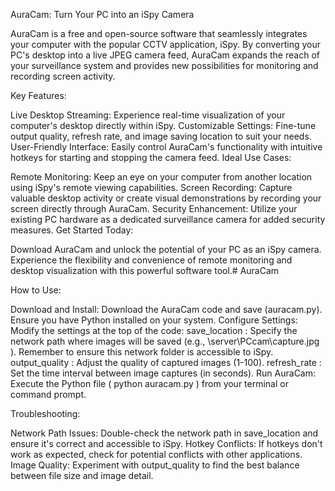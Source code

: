 AuraCam: Turn Your PC into an iSpy Camera

AuraCam is a free and open-source software that seamlessly integrates your computer with the popular CCTV application, iSpy. By converting your PC's desktop into a live JPEG camera feed, AuraCam expands the reach of your surveillance system and provides new possibilities for monitoring and recording screen activity.

Key Features:

Live Desktop Streaming: Experience real-time visualization of your computer's desktop directly within iSpy.
Customizable Settings: Fine-tune output quality, refresh rate, and image saving location to suit your needs.
User-Friendly Interface: Easily control AuraCam's functionality with intuitive hotkeys for starting and stopping the camera feed.
Ideal Use Cases:

Remote Monitoring: Keep an eye on your computer from another location using iSpy's remote viewing capabilities.
Screen Recording: Capture valuable desktop activity or create visual demonstrations by recording your screen directly through AuraCam.
Security Enhancement: Utilize your existing PC hardware as a dedicated surveillance camera for added security measures.
Get Started Today:

Download AuraCam and unlock the potential of your PC as an iSpy camera. Experience the flexibility and convenience of remote monitoring and desktop visualization with this powerful software tool.# AuraCam



How to Use:

Download and Install: Download the AuraCam code and save (auracam.py). Ensure you have Python installed on your system.
Configure Settings: Modify the settings at the top of the code:
save_location : Specify the network path where images will be saved (e.g., \\server\PCcam\capture.jpg ). Remember to ensure this network folder is accessible to iSpy.
output_quality : Adjust the quality of captured images (1-100).
refresh_rate : Set the time interval between image captures (in seconds).
Run AuraCam: Execute the Python file ( python auracam.py ) from your terminal or command prompt.



Troubleshooting:

Network Path Issues: Double-check the network path in save_location and ensure it's correct and accessible to iSpy.
Hotkey Conflicts: If hotkeys don't work as expected, check for potential conflicts with other applications.
Image Quality: Experiment with output_quality to find the best balance between file size and image detail.
